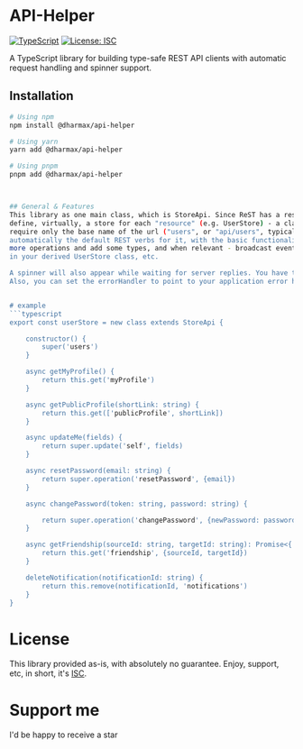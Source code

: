 # API-Helper

[![TypeScript](https://img.shields.io/badge/TypeScript-5.9.2-blue.svg)](https://www.typescriptlang.org/)
[![License: ISC](https://img.shields.io/badge/License-ISC-blue.svg)](https://opensource.org/licenses/ISC)

A TypeScript library for building type-safe REST API clients with automatic request handling and spinner support.

## Installation

```bash
# Using npm
npm install @dharmax/api-helper

# Using yarn
yarn add @dharmax/api-helper

# Using pnpm
pnpm add @dharmax/api-helper



## General & Features
This library as one main class, which is StoreApi. Since ReST has a resource-oriented, you are supposed to
define, virtually, a store for each "resource" (e.g. UserStore) - a class and a singleton, of course - which will, by default,
require only the base name of the url ("users", or "api/users", typically, for that example) and you'll have
automatically the default REST verbs for it, with the basic functionality. Naturally, you'd want to add 
more operations and add some types, and when relevant - broadcast events, and so on - that's up to you,
in your derived UserStore class, etc. 

A spinner will also appear while waiting for server replies. You have to add CSS rules for "spinner" in order to see it.
Also, you can set the errorHandler to point to your application error handler, for nice error messages.


# example      
```typescript
export const userStore = new class extends StoreApi {

    constructor() {
        super('users')
    }

    async getMyProfile() {
        return this.get('myProfile')
    }

    async getPublicProfile(shortLink: string) {
        return this.get(['publicProfile', shortLink])
    }

    async updateMe(fields) {
        return super.update('self', fields)
    }

    async resetPassword(email: string) {
        return super.operation('resetPassword', {email})
    }

    async changePassword(token: string, password: string) {

        return super.operation('changePassword', {newPassword: password, token},)
    }

    async getFriendship(sourceId: string, targetId: string): Promise<{ follow: boolean, follows: boolean, friend: boolean }> {
        return this.get('friendship', {sourceId, targetId})
    }

    deleteNotification(notificationId: string) {
        return this.remove(notificationId, 'notifications')
    }
}

``` 

# License
This library provided as-is, with absolutely no guarantee. Enjoy, support, etc, in
short, it's [ISC](https://opensource.org/licenses/ISC).

# Support me
I'd be happy to receive a star 
  

```
